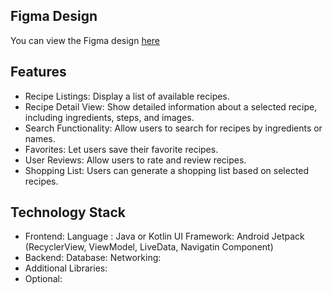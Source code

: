 
## Figma Design

You can view the Figma design [here]("https://www.figma.com/design/16gUiohgObNG2ASWP7rJcY/Food-Recipe-App-(Community)?node-id=1-3&node-type=canvas&t=YizEBFWXI5g4Mqi5-0")
## Features
- Recipe Listings: Display a list of available recipes.
- Recipe Detail View: Show detailed information about a selected recipe, including ingredients, steps, and images.
- Search Functionality: Allow users to search for recipes by ingredients or names.
- Favorites: Let users save their favorite recipes. 
- User Reviews: Allow users to rate and review recipes.
- Shopping List: Users can generate a shopping list based on selected recipes.

## Technology Stack
- Frontend:
    Language : Java or Kotlin
    UI Framework: Android Jetpack (RecyclerView, ViewModel, LiveData, Navigatin Component)
- Backend:
    Database: 
    Networking: 
- Additional Libraries:
- Optional:
